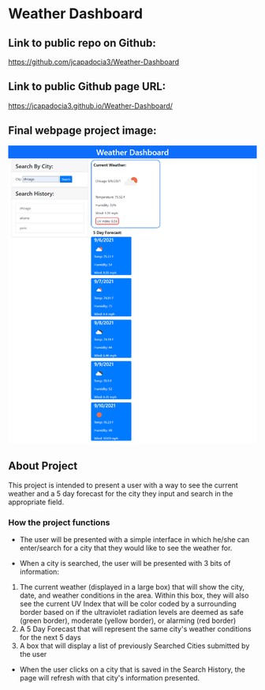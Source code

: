 # Weather Dashboard

## Link to public repo on Github:

https://github.com/jcapadocia3/Weather-Dashboard

## Link to public Github page URL:

https://jcapadocia3.github.io/Weather-Dashboard/

## Final webpage project image:

<img src="./assets/images/finalproduct1.png" alt="Final product" width="600"/>

## About Project

This project is intended to present a user with a way to see the current weather and a 5 day forecast for the city they input and search in the appropriate field.

### How the project functions

- The user will be presented with a simple interface in which he/she can enter/search for a city that they would like to see the weather for.

- When a city is searched, the user will be presented with 3 bits of information:

1) The current weather (displayed in a large box) that will show the city, date, and weather conditions in the area. Within this box, they will also see the current UV Index that will be color coded by a surrounding border based on if the ultraviolet radiation levels are deemed as safe (green border), moderate (yellow border), or alarming (red border)
2) A 5 Day Forecast that will represent the same city's weather conditions for the next 5 days
3) A box that will display a list of previously Searched Cities submitted by the user

- When the user clicks on a city that is saved in the Search History, the page will refresh with that city's information presented.
